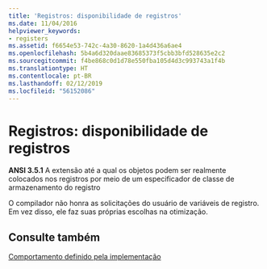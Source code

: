 ```yaml
---
title: 'Registros: disponibilidade de registros'
ms.date: 11/04/2016
helpviewer_keywords:
- registers
ms.assetid: f6654e53-742c-4a30-8620-1a4d436a6ae4
ms.openlocfilehash: 5b4a6d320daae83685373f5cbb3bfd528635e2c2
ms.sourcegitcommit: f4be868c0d1d78e550fba105d4d3c993743a1f4b
ms.translationtype: HT
ms.contentlocale: pt-BR
ms.lasthandoff: 02/12/2019
ms.locfileid: "56152086"
---
```

# <a name="registers-availability-of-registers"></a>Registros: disponibilidade de registros

**ANSI 3.5.1** A extensão até a qual os objetos podem ser realmente colocados nos registros por meio de um especificador de classe de armazenamento do registro

O compilador não honra as solicitações do usuário de variáveis de registro. Em vez disso, ele faz suas próprias escolhas na otimização.

## <a name="see-also"></a>Consulte também

[Comportamento definido pela implementação](../c-language/implementation-defined-behavior.md)
